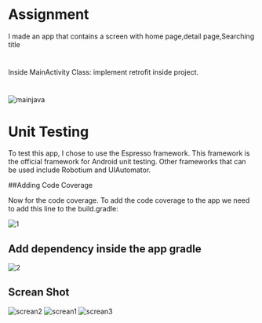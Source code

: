 # Assignment

I made an app that contains a screen with home page,detail page,Searching title

#
Inside MainActivity Class:
implement retrofit inside project.
#
![mainjava](https://user-images.githubusercontent.com/15821172/64904860-10d6a980-d6e1-11e9-86a7-e3d148adaf71.PNG)



# Unit Testing

To test this app, I chose to use the Espresso framework. This framework is the official framework for Android unit testing. Other frameworks that can be used include Robotium and UIAutomator.

##Adding Code Coverage

Now for the code coverage. To add the code coverage to the app we need to add this line to the build.gradle:

 ![1](https://user-images.githubusercontent.com/15821172/64888379-e6063a00-d67b-11e9-81c4-7f324f5e353d.PNG)



##  Add dependency inside the app gradle
![2](https://user-images.githubusercontent.com/15821172/64888600-747abb80-d67c-11e9-979b-6a3d909e61a6.PNG)

## Screan Shot

![screan2](https://user-images.githubusercontent.com/15821172/64904619-893b6b80-d6dd-11e9-920b-cdbdeec0fb79.PNG)
![screan1](https://user-images.githubusercontent.com/15821172/64904616-86d91180-d6dd-11e9-8d4f-175027f8aec1.PNG)
![screan3](https://user-images.githubusercontent.com/15821172/64904620-8b9dc580-d6dd-11e9-9498-40a7cce9e6c7.PNG)





